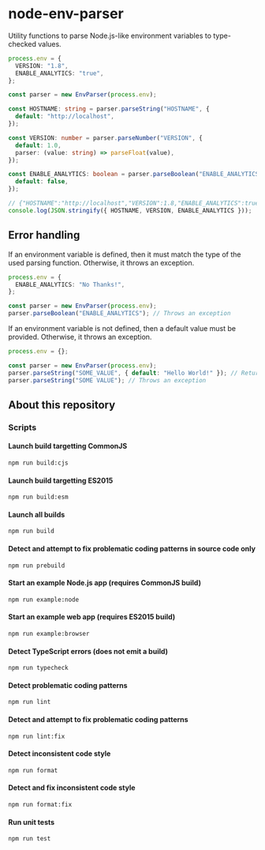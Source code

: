 # node-env-parser

Utility functions to parse Node.js-like environment variables to type-checked values.

```ts
process.env = {
  VERSION: "1.8",
  ENABLE_ANALYTICS: "true",
};

const parser = new EnvParser(process.env);

const HOSTNAME: string = parser.parseString("HOSTNAME", {
  default: "http://localhost",
});

const VERSION: number = parser.parseNumber("VERSION", {
  default: 1.0,
  parser: (value: string) => parseFloat(value),
});

const ENABLE_ANALYTICS: boolean = parser.parseBoolean("ENABLE_ANALYTICS", {
  default: false,
});

// {"HOSTNAME":"http://localhost","VERSION":1.8,"ENABLE_ANALYTICS":true}
console.log(JSON.stringify({ HOSTNAME, VERSION, ENABLE_ANALYTICS }));
```

## Error handling

If an environment variable is defined, then it must match the type of the used parsing function. Otherwise, it throws an exception.

```ts
process.env = {
  ENABLE_ANALYTICS: "No Thanks!",
};

const parser = new EnvParser(process.env);
parser.parseBoolean("ENABLE_ANALYTICS"); // Throws an exception
```

If an environment variable is not defined, then a default value must be provided. Otherwise, it throws an exception.

```ts
process.env = {};

const parser = new EnvParser(process.env);
parser.parseString("SOME_VALUE", { default: "Hello World!" }); // Returns "Hello World!"
parser.parseString("SOME VALUE"); // Throws an exception
```

## About this repository

### Scripts

#### Launch build targetting CommonJS

```
npm run build:cjs
```

#### Launch build targetting ES2015

```
npm run build:esm
```

#### Launch all builds

```
npm run build
```

#### Detect and attempt to fix problematic coding patterns in source code only

```
npm run prebuild
```

#### Start an example Node.js app (requires CommonJS build)

```
npm run example:node
```

#### Start an example web app (requires ES2015 build)

```
npm run example:browser
```

#### Detect TypeScript errors (does not emit a build)

```
npm run typecheck
```

#### Detect problematic coding patterns

```
npm run lint
```

#### Detect and attempt to fix problematic coding patterns

```
npm run lint:fix
```

#### Detect inconsistent code style

```
npm run format
```

#### Detect and fix inconsistent code style

```
npm run format:fix
```

#### Run unit tests

```
npm run test
```
